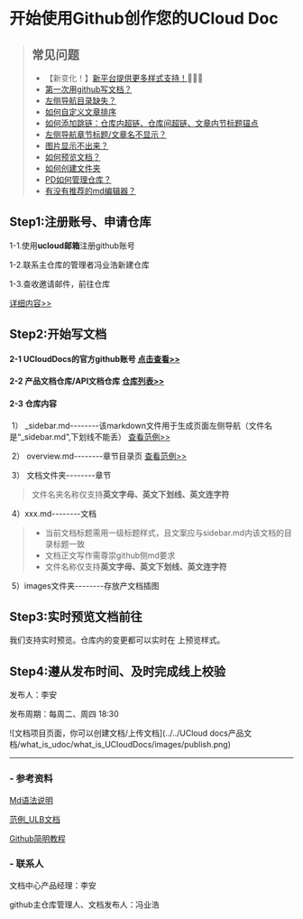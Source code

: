 # 开始使用Github创作您的UCloud Doc
> ## 常见问题
>
> - 【新变化！】[新平台提供更多样式支持！](faq)🌟🌟🌟
> - [第一次用github写文档？](create)
> - [左侧导航目录缺失？](faq)
> - [如何自定义文章排序](faq)
> - [如何添加跳链：仓库内超链、仓库间超链、文章内节标题锚点](faq)
> - [左侧导航章节标题/文章名不显示？](faq)
> - [图片显示不出来？](faq)
> - [如何预览文档？](faq)
> - [如何创建文件夹](faq)
> - [PD如何管理仓库？](duty)
> - [有没有推荐的md编辑器？](typora_github)



## Step1:注册账号、申请仓库

1-1.使用**ucloud邮箱**注册github账号

1-2.联系主仓库的管理者冯业浩新建仓库

1-3.查收邀请邮件，前往仓库

[详细内容>>](before_work)



## Step2:开始写文档

#### 2-1 **UCloudDocs的官方github账号** [点击查看>>](https://github.com/UCloudDocs)

#### 2-2 **产品文档仓库/API文档仓库** [仓库列表>>](https://github.com/UCloudDocs?tab=repositories)

#### 2-3 **仓库内容**

​	1） _sidebar.md--------该markdown文件用于生成页面左侧导航（文件名是“\_sidebar.md”,下划线不能丢） [查看范例>>](sidebar)

​	2） overview.md--------章节目录页   [查看范例>>](overview)

​	3） 文档文件夹--------章节 

> 文件名夹名称仅支持**英文字母、英文下划线、英文连字符**

​	4）xxx.md--------文档 

> * 当前文档标题需用一级标题样式，且文案应与sidebar.md内该文档的目录标题一致
> * 文档正文写作需尊崇github侧md要求
> * 文件名称仅支持**英文字母、英文下划线、英文连字符**

​	5）images文件夹--------存放产文档插图 



## Step3:实时预览文档前往 

我们支持实时预览。仓库内的变更都可以实时在       上预览样式。



## Step4:遵从发布时间、及时完成线上校验

发布人：李安

发布周期：每周二、周四 18:30

![文档项目页面，你可以创建文档/上传文档](../../UCloud docs产品文档/what_is_udoc/what_is_UCloudDocs/images/publish.png)



----------------

### - 参考资料

[Md语法说明](https://www.jianshu.com/p/40ba812dd973)  

[范例_ULB文档](https://github.com/UCloudDocs/UCloud-document/tree/master/network/ulb)

[Github简明教程](https://github.com/UCloudDocs/UCloud-document/tree/master/network/ulb)



### - 联系人

文档中心产品经理：李安

github主仓库管理人、文档发布人：冯业浩

